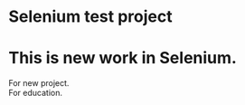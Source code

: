 # Selenium test project<br>
<h1>This is new work in Selenium. </h1>

For new project.<br>
For education.

